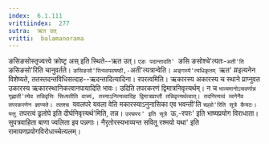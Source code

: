 ```yaml
---
index:  6.1.111
vrittiindex:  277
sutra:  ऋत उत्
vritti:  balamanorama 
---
```


ङसिङसोस्तृज्वत्त्वे क्रोष्टृ अस् इति स्थिते--ऋत उत्। `एङः पदान्तादति' `ङसि ङसोश्चे'त्यतः-`अती'ति `ङसिङसो'रिति चानुवर्तते। `ङसिङसो'रित्यवयवषष्ठी,-`अती'त्यत्रान्वेति। `अङ्गस्ये'त्यधिकृतम् `ऋत' #इत्यनेन विशेष्यते, ततस्तदन्तविधिसत्दाह--ऋदन्तादित्यादिना। रपरत्वमिति। ऋकारस्य अकारस्य च स्थाने प्राप्नुवत उकारस्य ऋकारस्थानिकत्वानपायादिति भावः। उदिति तपरकरणं द्विमात्रनिवृत्त्यर्थम्। न च `भाव्यमानोऽसवर्णान्न गृह्णाती'त्येव तन्निवृत्तिः सिध्यतीति वाच्यं, तस्याऽनित्यत्वादिह द्विमात्रप्राप्तौ तन्निवृत्त्यर्थत्वात्। तदनित्यत्वं त्वनेनैव तपरकरणेन ज्ञाप्यते। ततश्च `यवलपरे यवला वेति मकारस्याऽनुनासिका एव भवन्ती'ति `च्छ्वो'रिति सूत्रे कैयटः। यत्तु `तपरत्वं ढ्रलोपे इति दीर्घनिवृत्त्यर्थ'मिति, तन्न। `उरण्रपरः' इति सूत्रे `ऊ,-रपरः' इति भाष्यप्रयोग विराधाता। सुपत्रवाहिता बाणा ज्वलिता इव पन्नगाः। नैरृतोरस्यभाव्यन्त सवितू रश्मयो यथा' इति रामायणप्रयोगविरोधाच्चेत्यलम्। 

